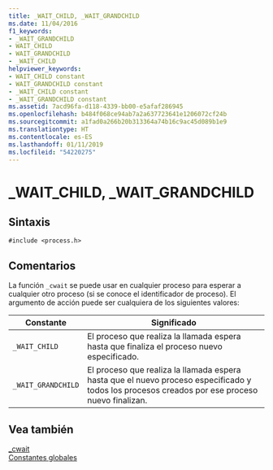 ```yaml
---
title: _WAIT_CHILD, _WAIT_GRANDCHILD
ms.date: 11/04/2016
f1_keywords:
- _WAIT_GRANDCHILD
- WAIT_CHILD
- WAIT_GRANDCHILD
- _WAIT_CHILD
helpviewer_keywords:
- WAIT_CHILD constant
- WAIT_GRANDCHILD constant
- _WAIT_CHILD constant
- _WAIT_GRANDCHILD constant
ms.assetid: 7acd96fa-d118-4339-bb00-e5afaf286945
ms.openlocfilehash: b484f068ce94ab7a2a637723641e1206072cf24b
ms.sourcegitcommit: a1fad0a266b20b313364a74b16c9ac45d089b1e9
ms.translationtype: HT
ms.contentlocale: es-ES
ms.lasthandoff: 01/11/2019
ms.locfileid: "54220275"
---
```

# <a name="waitchild-waitgrandchild"></a>_WAIT_CHILD, _WAIT_GRANDCHILD

## <a name="syntax"></a>Sintaxis

```
#include <process.h>
```

## <a name="remarks"></a>Comentarios

La función `_cwait` se puede usar en cualquier proceso para esperar a cualquier otro proceso (si se conoce el identificador de proceso). El argumento de acción puede ser cualquiera de los siguientes valores:

|Constante|Significado|
|--------------|-------------|
|`_WAIT_CHILD`|El proceso que realiza la llamada espera hasta que finaliza el proceso nuevo especificado.|
|`_WAIT_GRANDCHILD`|El proceso que realiza la llamada espera hasta que el nuevo proceso especificado y todos los procesos creados por ese proceso nuevo finalizan.|

## <a name="see-also"></a>Vea también

[_cwait](../c-runtime-library/reference/cwait.md)<br/>
[Constantes globales](../c-runtime-library/global-constants.md)
